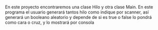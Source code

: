En este proyecto encontraremos una clase Hilo y otra clase Main. En este programa el usuario generará tantos hilo como indique por
scanner, así generará un booleano aleatorio  y depende de si es true o false lo pondrá como cara o cruz, y lo mostrará por consola 
